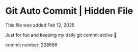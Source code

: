 # Git Auto Commit | Hidden File

This file was added Feb 12, 2025

Just for fun and keeping my daily git commit active 🤪

commit number: 228686
